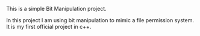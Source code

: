 This is a simple Bit Manipulation project.

In this project I am using bit manipulation to
mimic a file permission system. It is my first official project in c++.